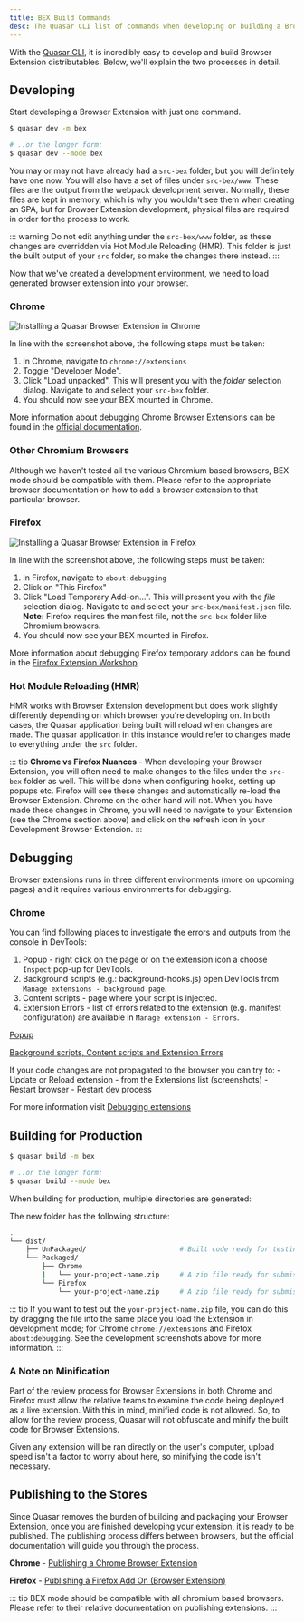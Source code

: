 ```yaml
---
title: BEX Build Commands
desc: The Quasar CLI list of commands when developing or building a Browser Extension (BEX).
---
```


With the [Quasar CLI](/start/quasar-cli), it is incredibly easy to develop and build Browser Extension distributables. Below, we'll explain the two processes in detail.

## Developing

Start developing a Browser Extension with just one command.

```bash
$ quasar dev -m bex

# ..or the longer form:
$ quasar dev --mode bex
```

You may or may not have already had a `src-bex` folder, but you will definitely have one now. You will also have a set of files under `src-bex/www`. These files are the output from the webpack development server. Normally, these files are kept in memory, which is why you wouldn't see them when creating an SPA, but for Browser Extension development, physical files are required in order for the process to work.

::: warning
Do not edit anything under the `src-bex/www` folder, as these changes are overridden via Hot Module Reloading (HMR). This folder is just the built output of your `src` folder, so make the changes there instead.
:::

Now that we've created a development environment, we need to load generated browser extension into your browser.

### Chrome

![Installing a Quasar Browser Extension in Chrome](https://cdn.quasar.dev/img/adding-bex-to-chrome-with-debug.png)

In line with the screenshot above, the following steps must be taken:

1. In Chrome, navigate to `chrome://extensions`
2. Toggle "Developer Mode".
3. Click "Load unpacked". This will present you with the *folder* selection dialog. Navigate to and select your `src-bex` folder.
4. You should now see your BEX mounted in Chrome.

More information about debugging Chrome Browser Extensions can be found in the [official documentation](https://developer.chrome.com/extensions/tut_debugging).

### Other Chromium Browsers

Although we haven't tested all the various Chromium based browsers, BEX mode should be compatible with them. Please refer to the appropriate browser documentation on how to add a browser extension to that particular browser.

### Firefox

![Installing a Quasar Browser Extension in Firefox](https://cdn.quasar.dev/img/adding-bex-to-firefox.png)

In line with the screenshot above, the following steps must be taken:

1. In Firefox, navigate to `about:debugging`
2. Click on "This Firefox"
3. Click "Load Temporary Add-on...". This will present you with the *file* selection dialog. Navigate to and select your `src-bex/manifest.json` file. **Note:** Firefox requires the manifest file, not the `src-bex` folder like Chromium browsers.
4. You should now see your BEX mounted in Firefox.

More information about debugging Firefox temporary addons can be found in the [Firefox Extension Workshop](https://extensionworkshop.com/documentation/develop/temporary-installation-in-firefox/).

### Hot Module Reloading (HMR)

HMR works with Browser Extension development but does work slightly differently depending on which browser you're developing on. In both cases, the Quasar application being built will reload when changes are made. The quasar application in this instance would refer to changes made to everything under the `src` folder.

::: tip
**Chrome vs Firefox Nuances** - When developing your Browser Extension, you will often need to make changes to the files under the `src-bex` folder as well. This will be done when configuring hooks, setting up popups etc. Firefox will see these changes and automatically re-load the Browser Extension. Chrome on the other hand will not. When you have made these changes in Chrome, you will need to navigate to your Extension (see the Chrome section above) and click on the refresh icon in your Development Browser Extension.
:::

## Debugging

Browser extensions runs in three different environments (more on upcoming pages) and it requires various environments for debugging.

### Chrome

You can find following places to investigate the errors and outputs from the console in DevTools:

1. Popup - right click on the page or on the extension icon  a choose `Inspect` pop-up for DevTools. 
2. Background scripts (e.g.: background-hooks.js) open DevTools from `Manage extensions - background page`.
3. Content scripts - page where your script is injected.
4. Extension Errors - list of errors related to the extension (e.g. manifest configuration) are available in `Manage extension - Errors`.
  
[Popup](https://user-images.githubusercontent.com/37825539/106393529-ea113400-63f7-11eb-876c-aa10c90a4615.png) 

[Background scripts, Content scripts and Extension Errors](https://user-images.githubusercontent.com/37825539/106393533-eed5e800-63f7-11eb-8a31-b60d51673801.png)

If your code changes are not propagated to the browser you can try to:
	- Update or Reload extension - from the Extensions list (screenshots)
	- Restart browser
	- Restart dev process

For more information visit [Debugging extensions](https://developer.chrome.com/docs/extensions/mv2/tut_debugging/)

## Building for Production
```bash
$ quasar build -m bex

# ..or the longer form:
$ quasar build --mode bex
```
When building for production, multiple directories are generated:

The new folder has the following structure:
```bash
.
└── dist/
    ├── UnPackaged/                       # Built code ready for testing in your development environment
    └── Packaged/
        ├── Chrome
        |   └── your-project-name.zip     # A zip file ready for submission to the Chrome Browser Extension Store / Other Chromium based stores.
        └── Firefox
            └── your-project-name.zip     # A zip file ready for submission to the Firefox Extension Store
```

::: tip
If you want to test out the `your-project-name.zip` file, you can do this by dragging the file into the same place you load the Extension in development mode; for Chrome `chrome://extensions` and Firefox `about:debugging`. See the development screenshots above for more information.
:::

### A Note on Minification

Part of the review process for Browser Extensions in both Chrome and Firefox must allow the relative teams to examine the code being deployed as a live extension. With this in mind, minified code is not allowed. So, to allow for the review process, Quasar will not obfuscate and minify the built code for Browser Extensions.

Given any extension will be ran directly on the user's computer, upload speed isn't a factor to worry about here, so minifying the code isn't necessary.

## Publishing to the Stores

Since Quasar removes the burden of building and packaging your Browser Extension, once you are finished developing your extension, it is ready to be published. The publishing process differs between browsers, but the official documentation will guide you through the process.

**Chrome** - [Publishing a Chrome Browser Extension](https://developer.chrome.com/webstore/publish)

**Firefox** - [Publishing a Firefox Add On (Browser Extension)](https://extensionworkshop.com/documentation/publish/)

::: tip
BEX mode should be compatible with all chromium based browsers. Please refer to their relative documentation on publishing extensions.
:::
